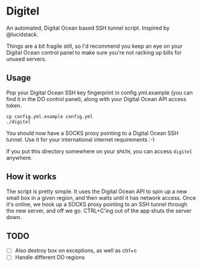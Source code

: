 # Digitel

An automated, Digital Ocean based SSH tunnel script. Inspired by
@lucidstack.

Things are a bit fragile still, so I'd recommend you keep an eye on your
Digital Ocean control panel to make sure you're not racking up bills for
unused servers.

## Usage

Pop your Digital Ocean SSH key fingerprint in config.yml.example (you
can find it in the DO control panel), along with your Digital Ocean API
access token.

```
cp config.yml.example config.yml
./digitel
```

You should now have a SOCKS proxy pointing to a Digital Ocean SSH
tunnel. Use it for your international internet requirements :-)

If you put this directory somewhere on your `$PATH`, you can access
`digitel` anywhere.

## How it works

The script is pretty simple. It uses the Digital Ocean API to spin up a
new small box in a given region, and then waits until it has network
access. Once it's online, we hook up a SOCKS proxy pointing to an SSH
tunnel through the new server, and off we go. CTRL+C'ing out of the app
shuts the server down.

## TODO

- [ ] Also destroy box on exceptions, as well as ctrl+c
- [ ] Handle different DO regions
